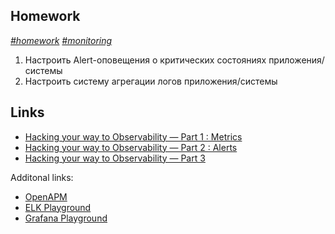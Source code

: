 ## Homework
*[#homework]() [#monitoring]()*
1. Настроить Alert-оповещения о критических состояниях приложения/системы
2. Настроить систему агрегации логов приложения/системы

## Links
- [Hacking your way to Observability — Part 1 : Metrics](https://jonbc.medium.com/hacking-your-way-to-observability-part-1-cf4cd42fb4dc)
- [Hacking your way to Observability — Part 2 : Alerts](https://jonbc.medium.com/hacking-your-way-to-observability-part-2-c38baaee6b92)
- [Hacking your way to Observability — Part 3](https://jonbc.medium.com/hacking-your-way-to-observability-part-3-56e6ddff1315)

Additonal links: 
- [OpenAPM](https://openapm.io/landscape)
- [ELK Playground](https://demo.elastic.co)
- [Grafana Playground](https://play.grafana.org)
